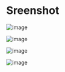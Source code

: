 # Sreenshot 
![image](https://github.com/kostas2370/magkia/assets/96636678/fe647a3b-eece-460f-b226-ab183342fe1a)

![image](https://github.com/kostas2370/magkia/assets/96636678/8ca43273-0002-4f6b-995e-fd4628ca4dec)

![image](https://github.com/kostas2370/magkia/assets/96636678/5bb7263a-0f6c-4a65-a41e-04e194d36c58)

![image](https://github.com/kostas2370/magkia/assets/96636678/987d7525-e137-46e0-9c75-65fb8ff87be6)

